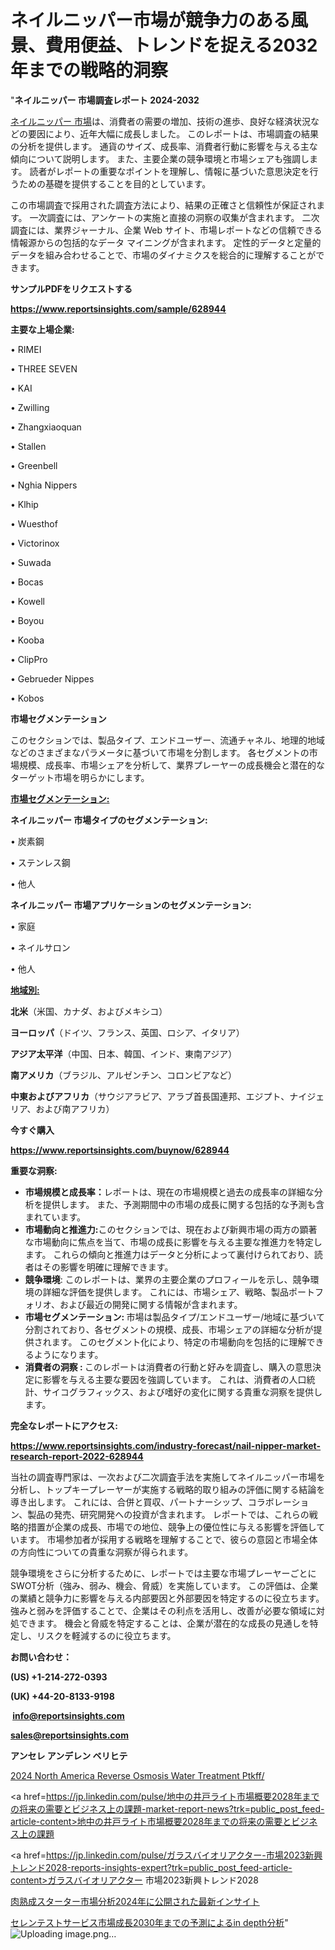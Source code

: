 # ネイルニッパー市場が競争力のある風景、費用便益、トレンドを捉える2032年までの戦略的洞察

"<strong>ネイルニッパー 市場調査レポート 2024-2032</strong>

<a href=https://www.reportsinsights.com/sample/628944>ネイルニッパー 市場</a>は、消費者の需要の増加、技術の進歩、良好な経済状況などの要因により、近年大幅に成長しました。 このレポートは、市場調査の結果の分析を提供します。 通貨のサイズ、成長率、消費者行動に影響を与える主な傾向について説明します。 また、主要企業の競争環境と市場シェアも強調します。 読者がレポートの重要なポイントを理解し、情報に基づいた意思決定を行うための基礎を提供することを目的としています。

この市場調査で採用された調査方法により、結果の正確さと信頼性が保証されます。 一次調査には、アンケートの実施と直接の洞察の収集が含まれます。 二次調査には、業界ジャーナル、企業 Web サイト、市場レポートなどの信頼できる情報源からの包括的なデータ マイニングが含まれます。 定性的データと定量的データを組み合わせることで、市場のダイナミクスを総合的に理解することができます。

<strong><b>サンプルPDFをリクエストする</b></strong>

<a href=https://www.reportsinsights.com/sample/628944><strong><u>https://www.reportsinsights.com/sample/628944</u></strong></a>

<strong>主要な上場企業:</strong>

• RIMEI

• THREE SEVEN

• KAI

• Zwilling

• Zhangxiaoquan

• Stallen

• Greenbell

• Nghia Nippers

• Klhip

• Wuesthof

• Victorinox

• Suwada

• Bocas

• Kowell

• Boyou

• Kooba

• ClipPro

• Gebrueder Nippes

• Kobos

<strong>市場セグメンテーション</strong>

このセクションでは、製品タイプ、エンドユーザー、流通チャネル、地理的地域などのさまざまなパラメータに基づいて市場を分割します。 各セグメントの市場規模、成長率、市場シェアを分析して、業界プレーヤーの成長機会と潜在的なターゲット市場を明らかにします。

<strong><u>市場セグメンテーション</u></strong><strong><u>:</u></strong>

<strong>ネイルニッパー 市場タイプのセグメンテーション:</strong>

• 炭素鋼

• ステンレス鋼

• 他人

<strong>ネイルニッパー 市場アプリケーションのセグメンテーション:</strong>

• 家庭

• ネイルサロン

• 他人

<strong><u>地域別</u></strong><strong><u>:</u></strong>

<strong>北米</strong>（米国、カナダ、およびメキシコ）

<strong>ヨーロッパ</strong>（ドイツ、フランス、英国、ロシア、イタリア）

<strong>アジア太平洋</strong>（中国、日本、韓国、インド、東南アジア）

<strong>南アメリカ</strong>（ブラジル、アルゼンチン、コロンビアなど）

<strong>中東およびアフリカ</strong>（サウジアラビア、アラブ首長国連邦、エジプト、ナイジェリア、および南アフリカ）

<strong>今すぐ購入</strong>

<a href=https://www.reportsinsights.com/buynow/628944><strong><u>https://www.reportsinsights.com/buynow/628944</u></strong></a>

<strong>重要な洞察:</strong>
<ul>
  <li><strong>市場規模と成長率：</strong>レポートは、現在の市場規模と過去の成長率の詳細な分析を提供します。 また、予測期間中の市場の成長に関する包括的な予測も含まれています。</li>
  <li><strong>市場動向と推進力:</strong>このセクションでは、現在および新興市場の両方の顕著な市場動向に焦点を当て、市場の成長に影響を与える主要な推進力を特定します。 これらの傾向と推進力はデータと分析によって裏付けられており、読者はその影響を明確に理解できます。</li>
  <li><strong>競争環境</strong>: このレポートは、業界の主要企業のプロフィールを示し、競争環境の詳細な評価を提供します。 これには、市場シェア、戦略、製品ポートフォリオ、および最近の開発に関する情報が含まれます。</li>
  <li><strong>市場セグメンテーション: </strong>市場は製品タイプ/エンドユーザー/地域に基づいて分割されており、各セグメントの規模、成長、市場シェアの詳細な分析が提供されます。 このセグメント化により、特定の市場動向を包括的に理解できるようになります。</li>
  <li><strong>消費者の洞察 : </strong>このレポートは消費者の行動と好みを調査し、購入の意思決定に影響を与える主要な要因を強調しています。 これは、消費者の人口統計、サイコグラフィックス、および嗜好の変化に関する貴重な洞察を提供します。</li>
</ul>
<strong>完全なレポートにアクセス:</strong>

<a href=https://www.reportsinsights.com/industry-forecast/nail-nipper-market-research-report-2022-628944><strong><u><b>https://www.reportsinsights.com/industry-forecast/nail-nipper-market-research-report-2022-628944</b></u></strong></a>

当社の調査専門家は、一次および二次調査手法を実施してネイルニッパー市場を分析し、トップキープレーヤーが実施する戦略的取り組みの評価に関する結論を導き出します。 これには、合併と買収、パートナーシップ、コラボレーション、製品の発売、研究開発への投資が含まれます。 レポートでは、これらの戦略的措置が企業の成長、市場での地位、競争上の優位性に与える影響を評価しています。 市場参加者が採用する戦略を理解することで、彼らの意図と市場全体の方向性についての貴重な洞察が得られます。

競争環境をさらに分析するために、レポートでは主要な市場プレーヤーごとにSWOT分析（強み、弱み、機会、脅威）を実施しています。 この評価は、企業の業績と競争力に影響を与える内部要因と外部要因を特定するのに役立ちます。 強みと弱みを評価することで、企業はその利点を活用し、改善が必要な領域に対処できます。 機会と脅威を特定することは、企業が潜在的な成長の見通しを特定し、リスクを軽減するのに役立ちます。

<strong>お問い合わせ：</strong>

<strong>(US) +1-214-272-0393</strong>

<strong>(UK) +44-20-8133-9198</strong>

<strong> </strong><a href=info@reportsinsights.com><strong><u>info@reportsinsights.com</u></strong></a>

<a href=sales@reportsinsights.com><strong><u>sales@reportsinsights.com</u></strong></a>

<strong>アンセレ アンデレン ベリヒテ</strong>

<a href=https://www.linkedin.com/pulse/2024-north-america-reverse-osmosis-water-treatment-ptkff/>2024 North America Reverse Osmosis Water Treatment Ptkff/</a>

<a href=https://jp.linkedin.com/pulse/地中の井戸ライト市場概要2028年までの将来の需要とビジネス上の課題-market-report-news?trk=public_post_feed-article-content>地中の井戸ライト市場概要2028年までの将来の需要とビジネス上の課題</a>

<a href=https://jp.linkedin.com/pulse/ガラスバイオリアクター-市場2023新興トレンド2028-reports-insights-expert?trk=public_post_feed-article-content>ガラスバイオリアクター 市場2023新興トレンド2028</a>

<a href=https://www.linkedin.com/pulse/肉熟成スターター市場分析2024年に公開された最新インサイト-healthscope-news-245-eg9ae/>肉熟成スターター市場分析2024年に公開された最新インサイト</a>

<a href=https://www.linkedin.com/pulse/セレンテストサービス市場成長2030年までの予測によるin-depth分析-reportsinsights-pvt-ltd-tm2rf/>セレンテストサービス市場成長2030年までの予測によるin depth分析</a>"
![Uploading image.png…]()
